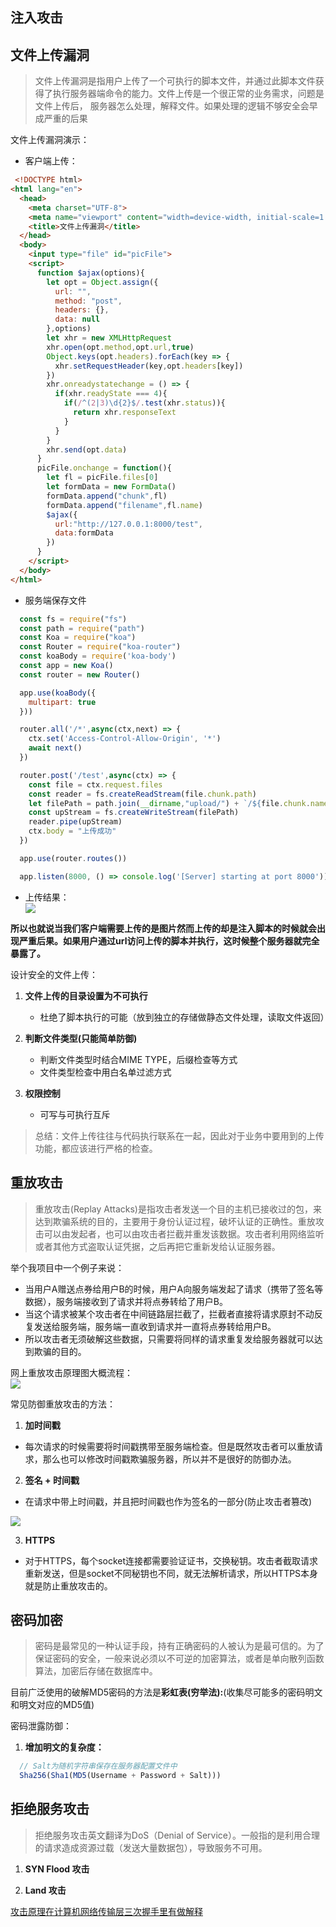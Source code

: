 ## 注入攻击

## 文件上传漏洞
> 文件上传漏洞是指用户上传了一个可执行的脚本文件，并通过此脚本文件获得了执行服务器端命令的能力。文件上传是一个很正常的业务需求，问题是文件上传后，
服务器怎么处理，解释文件。如果处理的逻辑不够安全会早成严重的后果

文件上传漏洞演示：

* 客户端上传：
```html
 <!DOCTYPE html>
<html lang="en">
  <head>
    <meta charset="UTF-8">
    <meta name="viewport" content="width=device-width, initial-scale=1.0">
    <title>文件上传漏洞</title>
  </head>
  <body>
    <input type="file" id="picFile">
    <script>
      function $ajax(options){
        let opt = Object.assign({
          url: "",
          method: "post",
          headers: {},
          data: null
        },options)
        let xhr = new XMLHttpRequest
        xhr.open(opt.method,opt.url,true)
        Object.keys(opt.headers).forEach(key => {
          xhr.setRequestHeader(key,opt.headers[key])
        })
        xhr.onreadystatechange = () => {
          if(xhr.readyState === 4){
            if(/^(2|3)\d{2}$/.test(xhr.status)){
              return xhr.responseText
            }
          }
        }
        xhr.send(opt.data)
      }
      picFile.onchange = function(){
        let fl = picFile.files[0]
        let formData = new FormData()
        formData.append("chunk",fl)
        formData.append("filename",fl.name)
        $ajax({
          url:"http://127.0.0.1:8000/test",
          data:formData
        })
      }
    </script>
  </body>
</html>
```

* 服务端保存文件
```javascript
  const fs = require("fs")
  const path = require("path")
  const Koa = require("koa")
  const Router = require("koa-router")
  const koaBody = require('koa-body')
  const app = new Koa()
  const router = new Router()

  app.use(koaBody({
    multipart: true
  }))

  router.all('/*',async(ctx,next) => {
    ctx.set('Access-Control-Allow-Origin', '*')
    await next()
  })

  router.post('/test',async(ctx) => {
    const file = ctx.request.files
    const reader = fs.createReadStream(file.chunk.path)
    let filePath = path.join(__dirname,"upload/") + `/${file.chunk.name}`
    const upStream = fs.createWriteStream(filePath)
    reader.pipe(upStream)
    ctx.body = "上传成功"
  })

  app.use(router.routes())

  app.listen(8000, () => console.log('[Server] starting at port 8000'))
```

* 上传结果：
  <img src="/notes/webSecurity/upload/upload.png" style="display:block;margin:0 auto"/>

**所以也就说当我们客户端需要上传的是图片然而上传的却是注入脚本的时候就会出现严重后果。如果用户通过url访问上传的脚本并执行，这时候整个服务器就完全暴露了。**

设计安全的文件上传：
1. **文件上传的目录设置为不可执行**
    - 杜绝了脚本执行的可能（放到独立的存储做静态文件处理，读取文件返回）

2. **判断文件类型(只能简单防御)**
    - 判断文件类型时结合MIME TYPE，后缀检查等方式
    - 文件类型检查中用白名单过滤方式 

3. **权限控制**
    - 可写与可执行互斥  

>总结：文件上传往往与代码执行联系在一起，因此对于业务中要用到的上传功能，都应该进行严格的检查。


## 重放攻击
> 重放攻击(Replay Attacks)是指攻击者发送一个目的主机已接收过的包，来达到欺骗系统的目的，主要用于身份认证过程，破坏认证的正确性。重放攻击可以由发起者，也可以由攻击者拦截并重发该数据。攻击者利用网络监听或者其他方式盗取认证凭据，之后再把它重新发给认证服务器。

举个我项目中一个例子来说：  
- 当用户A赠送点券给用户B的时候，用户A向服务端发起了请求（携带了签名等数据），服务端接收到了请求并将点券转给了用户B。
- 当这个请求被某个攻击者在中间链路层拦截了，拦截者直接将请求原封不动反复发送给服务端，服务端一直收到请求并一直将点券转给用户B。
- 所以攻击者无须破解这些数据，只需要将同样的请求重复发给服务器就可以达到欺骗的目的。

网上重放攻击原理图大概流程：
<img src="/notes/webSecurity/replay-attack/replay-attack.jpg" style="display:block;margin:0 auto"/>

常见防御重放攻击的方法：
1. **加时间戳**  
  - 每次请求的时候需要将时间戳携带至服务端检查。但是既然攻击者可以重放请求，那么也可以修改时间戳欺骗服务器，所以并不是很好的防御办法。

2. **签名 + 时间戳**  
  - 在请求中带上时间戳，并且把时间戳也作为签名的一部分(防止攻击者篡改)
  <img src="/notes/webSecurity/replay-attack/sign-timeStamp.png" style="display:block;margin:0 auto"/>

3. **HTTPS**
  - 对于HTTPS，每个socket连接都需要验证证书，交换秘钥。攻击者截取请求重新发送，但是socket不同秘钥也不同，就无法解析请求，所以HTTPS本身就是防止重放攻击的。

## 密码加密
> 密码是最常见的一种认证手段，持有正确密码的人被认为是最可信的。为了保证密码的安全，一般来说必须以不可逆的加密算法，或者是单向散列函数算法，加密后存储在数据库中。

目前广泛使用的破解MD5密码的方法是**彩虹表(穷举法):**(收集尽可能多的密码明文和明文对应的MD5值)   

密码泄露防御：  
1. **增加明文的复杂度：**
```javascript
  // Salt为随机字符串保存在服务器配置文件中
  Sha256(Sha1(MD5(Username + Password + Salt)))
```


## 拒绝服务攻击
> 拒绝服务攻击英文翻译为DoS（Denial of Service）。一般指的是利用合理的请求造成资源过载（发送大量数据包），导致服务不可用。

1. **SYN Flood 攻击**

2. **Land 攻击**

[攻击原理在计算机网络传输层三次握手里有做解释](../network/transportLayer.html#tcp-%E7%9A%84%E4%BC%A0%E8%BE%93%E8%BF%9E%E6%8E%A5%E7%AE%A1%E7%90%86)